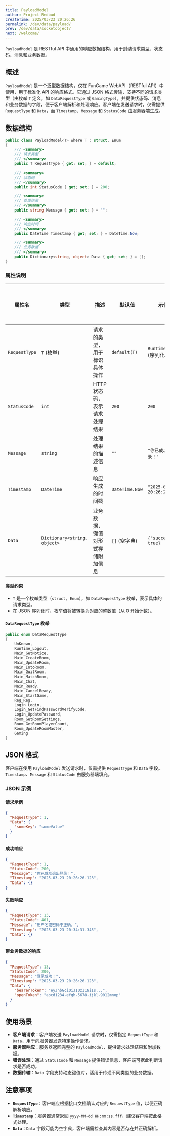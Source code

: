 ```yaml
---
title: PayloadModel
author: Project Redbud
createTime: 2025/03/23 20:26:26
permalink: /dev/data/payload/
prev: /dev/data/socketobject/
next: /welcome/
---
```


`PayloadModel` 是 RESTful API 中通用的响应数据结构，用于封装请求类型、状态码、消息和业务数据。

## 概述

`PayloadModel` 是一个泛型数据结构，仅在 FunGame WebAPI（RESTful API）中使用，用于标准化 API 的响应格式。它通过 JSON 格式传输，支持不同的请求类型（由枚举 `T` 定义，如 `DataRequestType` 或 `GamingType`），并提供状态码、消息和业务数据的字段，便于客户端解析和处理响应。客户端在发送请求时，仅需提供 `RequestType` 和 `Data`，而 `Timestamp`、`Message` 和 `StatusCode` 由服务器端生成。

## 数据结构

```cs
public class PayloadModel<T> where T : struct, Enum
{
    /// <summary>
    /// 请求类型
    /// </summary>
    public T RequestType { get; set; } = default;

    /// <summary>
    /// 状态码
    /// </summary>
    public int StatusCode { get; set; } = 200;

    /// <summary>
    /// 处理结果
    /// </summary>
    public string Message { get; set; } = "";

    /// <summary>
    /// 响应时间
    /// </summary>
    public DateTime Timestamp { get; set; } = DateTime.Now;

    /// <summary>
    /// 业务数据
    /// </summary>
    public Dictionary<string, object> Data { get; set; } = [];
}
```

### 属性说明

| 属性名       | 类型                  | 描述                              | 默认值           | 示例值                       | 客户端提供 |
|--------------|-----------------------|-----------------------------------|------------------|------------------------------|------------|
| `RequestType`| `T` (枚举)           | 请求的类型，用于标识具体操作      | `default(T)`    | `RunTime_Logout` (序列化为 1) | 是         |
| `StatusCode` | `int`                | HTTP 状态码，表示请求处理结果     | `200`           | `200`                       | 否         |
| `Message`    | `string`             | 处理结果的描述信息                | `""`            | `"你已成功退出登录！"`      | 否         |
| `Timestamp`  | `DateTime`           | 响应生成的时间戳                  | `DateTime.Now`  | `"2025-03-23 20:26:26"`    | 否         |
| `Data`       | `Dictionary<string, object>` | 业务数据，键值对形式存储附加信息 | `[]` (空字典)   | `{"success": true}`         | 是         |

#### 类型约束

- `T` 是一个枚举类型（`struct, Enum`），如 `DataRequestType` 枚举，表示具体的请求类型。
- 在 JSON 序列化时，枚举值将被转换为对应的整数值（从 0 开始计数）。

#### `DataRequestType` 枚举

```cs
public enum DataRequestType
{
    UnKnown,
    RunTime_Logout,
    Main_GetNotice,
    Main_CreateRoom,
    Main_UpdateRoom,
    Main_IntoRoom,
    Main_QuitRoom,
    Main_MatchRoom,
    Main_Chat,
    Main_Ready,
    Main_CancelReady,
    Main_StartGame,
    Reg_Reg,
    Login_Login,
    Login_GetFindPasswordVerifyCode,
    Login_UpdatePassword,
    Room_GetRoomSettings,
    Room_GetRoomPlayerCount,
    Room_UpdateRoomMaster,
    Gaming
}
```

## JSON 格式

客户端在使用 `PayloadModel` 发送请求时，仅需提供 `RequestType` 和 `Data` 字段。`Timestamp`、`Message` 和 `StatusCode` 由服务器端填充。

### JSON 示例

#### 请求示例
```json
{
  "RequestType": 1,
  "Data": {
    "someKey": "someValue"
  }
}
```

#### 成功响应

```json
{
  "RequestType": 1,
  "StatusCode": 200,
  "Message": "你已成功退出登录！",
  "Timestamp": "2025-03-23 20:26:26.123",
  "Data": {}
}
```

#### 失败响应

```json
{
  "RequestType": 13,
  "StatusCode": 401,
  "Message": "用户名或密码不正确。",
  "Timestamp": "2025-03-23 20:34:31.345",
  "Data": {}
}
```

#### 带业务数据的响应

```json
{
  "RequestType": 13,
  "StatusCode": 200,
  "Message": "登录成功！",
  "Timestamp": "2025-03-23 20:26:26.123",
  "Data": {
    "bearerToken": "eyJhbGciOiJIUzI1NiIs...",
    "openToken": "abcd1234-efgh-5678-ijkl-9012mnop"
  }
}
```

## 使用场景

- **客户端请求**：客户端发送 `PayloadModel` 请求时，仅需指定 `RequestType` 和 `Data`，用于向服务器发送特定操作请求。
- **服务器响应**：服务器返回完整的 `PayloadModel`，提供请求处理结果和附加数据。
- **错误处理**：通过 `StatusCode` 和 `Message` 提供错误信息，客户端可据此判断请求是否成功。
- **数据传输**：`Data` 字段支持动态键值对，适用于传递不同类型的业务数据。

## 注意事项

- **`RequestType`**：客户端应根据接口文档确认对应的 `RequestType` 值，以便正确解析响应。
- **`Timestamp`**：服务器通常返回 `yyyy-MM-dd HH:mm:ss.fff`，建议客户端按此格式处理。
- **`Data`**：`Data` 字段可能为空字典，客户端需检查其内容是否存在并正确解析。
